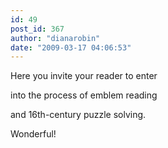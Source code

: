 ```yaml
---
id: 49
post_id: 367
author: "dianarobin"
date: "2009-03-17 04:06:53"
---
```

Here you invite your reader to enter


into the process of emblem reading

and 16th-century puzzle solving.

Wonderful!
